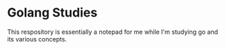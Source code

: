 # Golang Studies

This respository is essentially a notepad for me while I'm studying go and its various concepts.

